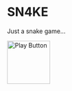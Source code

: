 # SN4KE
Just a snake game...

<a href="https://m1d0b4n.github.io/SN4KE/" target="_blank">
    <img src="https://media.tenor.com/Bxmw1okK4L4AAAAi/play-now-games.gif" alt="Play Button" style="width: 100px; height: auto;">
</a>

<!-- https://m1d0b4n.github.io/SN4KE/ -->